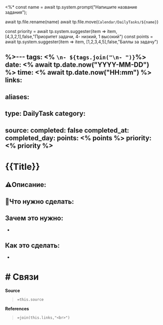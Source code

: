<%*
const name = await tp.system.prompt("Напишите название задания");

await tp.file.rename(name)
await tp.file.move(`Calendar/DailyTasks/${name}`)

const priority = await tp.system.suggester(item => item, [4,3,2,1],false,"Приоритет задачи, 4- низкий, 1 высокий")
const points = await tp.system.suggester(item => item, [1,2,3,4,5],false,"Баллы за задачу")

%>---
tags: <% `\n- ${tags.join("\n- ")}`%>
date: <% await tp.date.now("YYYY-MM-DD") %>
time: <% await tp.date.now("HH:mm") %>
links: 
-
aliases: 
-
type: DailyTask
category: 
- 
source:
completed: false
completed_at: 
completed_day: 
points: <% points %>
priority: <% priority %>
---
# {{Title}}
## ⚠️Описание:



## 📝Что нужно сделать:


## Зачем это нужно:
-

## Как это сделать: 
-


# # Связи

**Source**
>`=this.source`

**References**
>`=join(this.links,"<br>")`